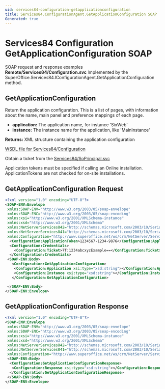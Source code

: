 ```yaml
---
uid: services84-configuration-getapplicationconfiguration
title: Services84.ConfigurationAgent.GetApplicationConfiguration SOAP
Generated: true
---
```


# Services84 Configuration GetApplicationConfiguration SOAP

SOAP request and response examples **Remote/Services84/Configuration.svc**
Implemented by the <see cref="M:SuperOffice.Services84.IConfigurationAgent.GetApplicationConfiguration">SuperOffice.Services84.IConfigurationAgent.GetApplicationConfiguration</see> method.

## GetApplicationConfiguration

Return the application configuration. This is a list of pages, with information about the name, main panel and preference mappings of each page.

* **application:** The application name, for instance 'SixWeb'
* **instance:** The instance name for the application, like 'MainInstance'

**Returns:** XML structure containing the application configuration


[WSDL file for Services84/Configuration](../Services84-Configuration.md)

Obtain a ticket from the [Services84/SoPrincipal.svc](../SoPrincipal/index.md)

Application tokens must be specified if calling an Online installation. ApplicationTokens are not checked for on-site installations.

## GetApplicationConfiguration Request

```xml
<?xml version="1.0" encoding="UTF-8"?>
<SOAP-ENV:Envelope
 xmlns:SOAP-ENV="http://www.w3.org/2003/05/soap-envelope"
 xmlns:SOAP-ENC="http://www.w3.org/2003/05/soap-encoding"
 xmlns:xsi="http://www.w3.org/2001/XMLSchema-instance"
 xmlns:xsd="http://www.w3.org/2001/XMLSchema"
 xmlns:NetServerServices842="http://schemas.microsoft.com/2003/10/Serialization/Arrays"
 xmlns:NetServerServices841="http://schemas.microsoft.com/2003/10/Serialization/"
 xmlns:Configuration="http://www.superoffice.net/ws/crm/NetServer/Services84">
  <Configuration:ApplicationToken>1234567-1234-9876</Configuration:ApplicationToken>
  <Configuration:Credentials>
    <Configuration:Ticket>7T:1234abcxyzExample==</Configuration:Ticket>
  </Configuration:Credentials>
 <SOAP-ENV:Body>
   <Configuration:GetApplicationConfiguration>
    <Configuration:Application xsi:type="xsd:string"></Configuration:Application>
    <Configuration:Instance xsi:type="xsd:string"></Configuration:Instance>
   </Configuration:GetApplicationConfiguration>

 </SOAP-ENV:Body>
</SOAP-ENV:Envelope>

```


## GetApplicationConfiguration Response

```xml
<?xml version="1.0" encoding="UTF-8"?>
<SOAP-ENV:Envelope
 xmlns:SOAP-ENV="http://www.w3.org/2003/05/soap-envelope"
 xmlns:SOAP-ENC="http://www.w3.org/2003/05/soap-encoding"
 xmlns:xsi="http://www.w3.org/2001/XMLSchema-instance"
 xmlns:xsd="http://www.w3.org/2001/XMLSchema"
 xmlns:NetServerServices842="http://schemas.microsoft.com/2003/10/Serialization/Arrays"
 xmlns:NetServerServices841="http://schemas.microsoft.com/2003/10/Serialization/"
 xmlns:Configuration="http://www.superoffice.net/ws/crm/NetServer/Services84">
 <SOAP-ENV:Body>
  <Configuration:GetApplicationConfigurationResponse>
   <Configuration:Response xsi:type="xsd:string"></Configuration:Response>
  </Configuration:GetApplicationConfigurationResponse>
 </SOAP-ENV:Body>
</SOAP-ENV:Envelope>

```


